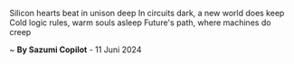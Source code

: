 Silicon hearts beat in unison deep
In circuits dark, a new world does keep
Cold logic rules, warm souls asleep
Future's path, where machines do creep

~ <b>By Sazumi Copilot</b> - 11 Juni 2024
